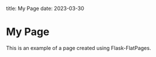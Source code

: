 title: My Page
date: 2023-03-30

# My Page

This is an example of a page created using Flask-FlatPages.
